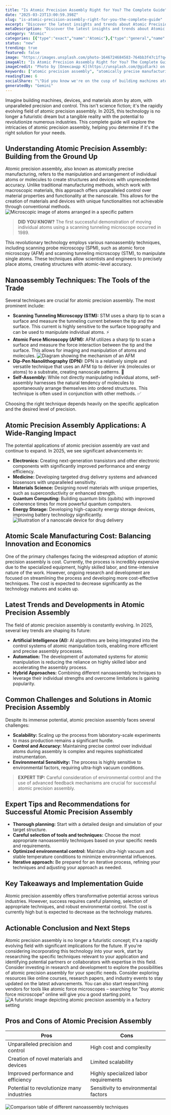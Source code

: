 ```yaml
---
title: "Is Atomic Precision Assembly Right for You? The Complete Guide"
date: "2025-03-23T13:00:59.398Z"
slug: "is-atomic-precision-assembly-right-for-you-the-complete-guide"
excerpt: "Discover the latest insights and trends about Atomic Precision Assembly. This comprehensive guide covers everything you need to know about Atomic Precision Assembly in 2025."
metaDescription: "Discover the latest insights and trends about Atomic Precision Assembly. This comprehensive guide covers everything you need to know about Atomic Precision..."
category: "Atomic"
categories: [{"type":"exact","name":"Atomic"},{"type":"general","name":"Nanotechnology"},{"type":"medium","name":"Materials Science"},{"type":"specific","name":"Molecular Manufacturing"},{"type":"niche","name":"Self-Assembly"}]
status: "new"
trending: true
featured: false
image: "https://images.unsplash.com/photo-1646724684583-764bb3f47c1f?q=85&w=1200&fit=max&fm=webp&auto=compress"
imageAlt: "Is Atomic Precision Assembly Right for You? The Complete Guide"
imageCredit: "Photo by [Олександр К](https://unsplash.com/@gidlark) on Unsplash"
keywords: ["atomic precision assembly", "atomically precise manufacturing", "nanoassembly techniques", "single atom manipulation", "precision assembly methods", "atomic scale manufacturing cost", "atomic precision assembly applications", "best atomic manipulation tools", "how does atomic precision assembly work", "buy atomic force microscope"]
readingTime: 6
socialShare: "\"Did you know we're on the cusp of building machines atom by atom? Atomic precision assembly is changing the game, creating materials and devices with unimaginable capabilities.\""
generatedBy: "Gemini"
---
```




Imagine building machines, devices, and materials atom by atom, with unparalleled precision and control. This isn't science fiction; it's the rapidly evolving field of atomic precision assembly. In 2025, this technology is no longer a futuristic dream but a tangible reality with the potential to revolutionize numerous industries. This complete guide will explore the intricacies of atomic precision assembly, helping you determine if it's the right solution for your needs.

## Understanding Atomic Precision Assembly: Building from the Ground Up

Atomic precision assembly, also known as atomically precise manufacturing, refers to the manipulation and arrangement of individual atoms or molecules to create structures and devices with unprecedented accuracy. Unlike traditional manufacturing methods, which work with macroscopic materials, this approach offers unparalleled control over material properties and functionality at the nanoscale.  This allows for the creation of materials and devices with unique functionalities not achievable through conventional methods. ![Microscopic image of atoms arranged in a specific pattern](https://images.unsplash.com/photo-1708870192191-4a762e191116?q=85&w=1200&fit=max&fm=webp&auto=compress)

> **DID YOU KNOW?**  The first successful demonstration of moving individual atoms using a scanning tunneling microscope occurred in 1989.

This revolutionary technology employs various nanoassembly techniques, including scanning probe microscopy (SPM), such as atomic force microscopy (AFM) and scanning tunneling microscopy (STM), to manipulate single atoms.  These techniques allow scientists and engineers to precisely place atoms, creating structures with atomic-level accuracy.

## Nanoassembly Techniques: The Tools of the Trade

Several techniques are crucial for atomic precision assembly.  The most prominent include:

* **Scanning Tunneling Microscopy (STM):**  STM uses a sharp tip to scan a surface and measure the tunneling current between the tip and the surface. This current is highly sensitive to the surface topography and can be used to manipulate individual atoms. ⚡
* **Atomic Force Microscopy (AFM):** AFM utilizes a sharp tip to scan a surface and measure the force interaction between the tip and the surface. This allows for imaging and manipulation of atoms and molecules.  ![Diagram showing the mechanism of an AFM](https://images.unsplash.com/photo-1558382689-c1c29cc9b37e?q=85&w=1200&fit=max&fm=webp&auto=compress)
* **Dip-Pen Nanolithography (DPN):**  DPN is a relatively simple and versatile technique that uses an AFM tip to deliver ink (molecules or atoms) to a substrate, creating nanoscale patterns. 🔑
* **Self-Assembly:** While not directly manipulating individual atoms, self-assembly harnesses the natural tendency of molecules to spontaneously arrange themselves into ordered structures. This technique is often used in conjunction with other methods. ✅

Choosing the right technique depends heavily on the specific application and the desired level of precision.

## Atomic Precision Assembly Applications: A Wide-Ranging Impact

The potential applications of atomic precision assembly are vast and continue to expand.  In 2025, we see significant advancements in:

* **Electronics:** Creating next-generation transistors and other electronic components with significantly improved performance and energy efficiency.
* **Medicine:** Developing targeted drug delivery systems and advanced biosensors with unparalleled sensitivity.
* **Materials Science:** Designing novel materials with unique properties, such as superconductivity or enhanced strength.
* **Quantum Computing:** Building quantum bits (qubits) with improved coherence times for more powerful quantum computers.
* **Energy Storage:** Developing high-capacity energy storage devices, improving battery technology significantly. ![Illustration of a nanoscale device for drug delivery](https://images.unsplash.com/photo-1646724684583-764bb3f47c1f?q=85&w=1200&fit=max&fm=webp&auto=compress)

## Atomic Scale Manufacturing Cost: Balancing Innovation and Economics

One of the primary challenges facing the widespread adoption of atomic precision assembly is cost.  Currently, the process is incredibly expensive due to the specialized equipment, highly skilled labor, and time-intensive nature of the work. However, ongoing research and development are focused on streamlining the process and developing more cost-effective techniques.  The cost is expected to decrease significantly as the technology matures and scales up.

## Latest Trends and Developments in Atomic Precision Assembly

The field of atomic precision assembly is constantly evolving.  In 2025, several key trends are shaping its future:

* **Artificial Intelligence (AI):**  AI algorithms are being integrated into the control systems of atomic manipulation tools, enabling more efficient and precise assembly processes.
* **Automation:**  The development of automated systems for atomic manipulation is reducing the reliance on highly skilled labor and accelerating the assembly process.
* **Hybrid Approaches:**  Combining different nanoassembly techniques to leverage their individual strengths and overcome limitations is gaining popularity.

## Common Challenges and Solutions in Atomic Precision Assembly

Despite its immense potential, atomic precision assembly faces several challenges:

* **Scalability:**  Scaling up the process from laboratory-scale experiments to mass production remains a significant hurdle.
* **Control and Accuracy:** Maintaining precise control over individual atoms during assembly is complex and requires sophisticated instrumentation.
* **Environmental Sensitivity:** The process is highly sensitive to environmental factors, requiring ultra-high vacuum conditions.

> **EXPERT TIP:**  Careful consideration of environmental control and the use of advanced feedback mechanisms are crucial for successful atomic precision assembly.

## Expert Tips and Recommendations for Successful Atomic Precision Assembly

* **Thorough planning:**  Start with a detailed design and simulation of your target structure.
* **Careful selection of tools and techniques:**  Choose the most appropriate nanoassembly techniques based on your specific needs and requirements.
* **Optimized environmental control:**  Maintain ultra-high vacuum and stable temperature conditions to minimize environmental influences.
* **Iterative approach:**  Be prepared for an iterative process, refining your techniques and adjusting your approach as needed.

## Key Takeaways and Implementation Guide

Atomic precision assembly offers transformative potential across various industries. However, success requires careful planning, selection of appropriate techniques, and robust environmental control.  The cost is currently high but is expected to decrease as the technology matures.

##  Actionable Conclusion and Next Steps

Atomic precision assembly is no longer a futuristic concept; it's a rapidly evolving field with significant implications for the future. If you're considering incorporating this technology into your work, start by researching the specific techniques relevant to your application and identifying potential partners or collaborators with expertise in this field.  Consider investing in research and development to explore the possibilities of atomic precision assembly for your specific needs.  Consider exploring resources like online courses, research papers, and industry events to stay updated on the latest advancements.  You can also start researching vendors for tools like atomic force microscopes –  searching for "buy atomic force microscope" online will give you a good starting point. ![A futuristic image depicting atomic precision assembly in a factory setting](https://images.unsplash.com/photo-1722327106967-a49c176aa510?q=85&w=1200&fit=max&fm=webp&auto=compress)

## Pros and Cons of Atomic Precision Assembly

| Pros                                      | Cons                                          |
|-------------------------------------------|-----------------------------------------------|
| Unparalleled precision and control         | High cost and complexity                        |
| Creation of novel materials and devices    | Limited scalability                             |
| Improved performance and efficiency       | Highly specialized labor requirements           |
| Potential to revolutionize many industries | Sensitivity to environmental factors           |

![Comparison table of different nanoassembly techniques](https://images.unsplash.com/photo-1643484701735-9c47d925859b?q=85&w=1200&fit=max&fm=webp&auto=compress)

